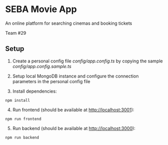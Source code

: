 # SEBA Movie App
An online platform for searching cinemas and booking tickets

Team #29


## Setup
1) Create a personal config file <i>config/app.config.ts</i> by copying the sample <i>config/app.config.sample.ts</i>

2) Setup local MongoDB instance and configure the connection parameters in the personal config file

3) Install dependencies:
```
npm install
```

4) Run frontend (should be available at [http://localhost:3001](http://localhost:3001)):
```
npm run frontend
```

5) Run backend (should be available at [http://localhost:3000](http://localhost:3000)):
```
npm run backend
```
